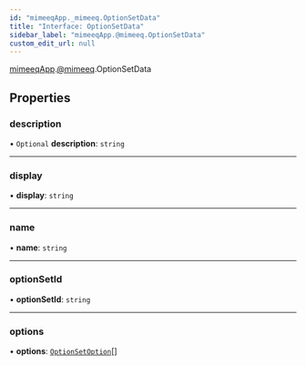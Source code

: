 ```yaml
---
id: "mimeeqApp._mimeeq.OptionSetData"
title: "Interface: OptionSetData"
sidebar_label: "mimeeqApp.@mimeeq.OptionSetData"
custom_edit_url: null
---
```


[mimeeqApp](../modules/mimeeqApp.md).[@mimeeq](../namespaces/mimeeqApp._mimeeq.md).OptionSetData

## Properties

### description

• `Optional` **description**: `string`

___

### display

• **display**: `string`

___

### name

• **name**: `string`

___

### optionSetId

• **optionSetId**: `string`

___

### options

• **options**: [`OptionSetOption`](mimeeqApp._mimeeq.OptionSetOption.md)[]
